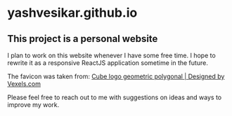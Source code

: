 # yashvesikar.github.io
## This project is a personal website

I plan to work on this website whenever I have some free time.
I hope to rewrite it as a responsive ReactJS application sometime in the future.

The favicon was taken from:
[Cube logo geometric polygonal  |   Designed by Vexels.com](https://www.vexels.com/vectors/preview/137578/cube-logo-geometric-polygonal)

Please feel free to reach out to me with suggestions on ideas and ways to improve my work.
